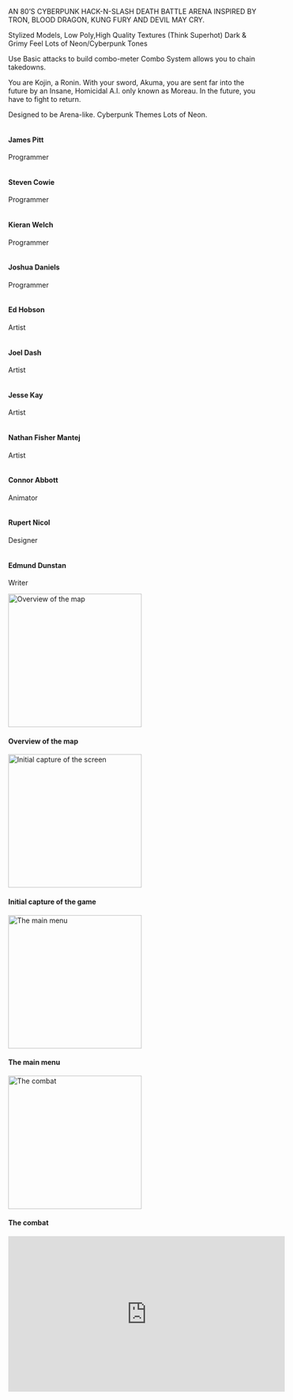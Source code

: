 AN 80’S CYBERPUNK 
HACK-N-SLASH
DEATH BATTLE ARENA
INSPIRED BY TRON, BLOOD DRAGON, KUNG FURY 
AND DEVIL MAY CRY.

Stylized Models, Low Poly,High Quality Textures (Think Superhot) 
Dark & Grimy Feel
Lots of Neon/Cyberpunk Tones

Use Basic attacks to build combo-meter
Combo System allows you to chain takedowns.

You are Kojin, a Ronin. With your sword, Akuma, you are sent far into the future by an Insane, Homicidal A.I. only known as Moreau. In the future, you have to fight to return.

Designed to be Arena-like.
Cyberpunk Themes
Lots of Neon.






<div class="container">
					<section class="profiles">
						<div class="row">
							<section class="3u 6u(medium) 12u$(xsmall) profile">
								<img src="profile-no-photo.png" alt="">
								<h4>James Pitt</h4>
								<p>Programmer</p>
							</section>
							<section class="3u 6u(medium) 12u$(xsmall) profile">
								<img src="profile-no-photo.png" alt="">
								<h4>Steven Cowie</h4>
								<p>Programmer</p>
							</section>
							<section class="3u 6u$(medium) 12u$(xsmall) profile">
								<img src="profile-no-photo.png" alt="">
								<h4>Kieran Welch</h4>
								<p>Programmer</p>
							</section>
							<section class="3u 6u$(medium) 12u$(xsmall) profile">
								<img src="profile-no-photo.png" alt="">
								<h4>Joshua Daniels</h4>
								<p>Programmer</p>
							</section>
						</div>
					</section>
										<section class="profiles">
						<div class="row">
							<section class="3u 6u(medium) 12u$(xsmall) profile">
								<img src="profile-no-photo.png" alt="">
								<h4>Ed Hobson</h4>
								<p>Artist</p>
							</section>
							<section class="3u 6u(medium) 12u$(xsmall) profile">
								<img src="profile-no-photo.png" alt="">
								<h4>Joel Dash</h4>
								<p>Artist</p>
							</section>
							<section class="3u 6u(medium) 12u$(xsmall) profile">
								<img src="profile-no-photo.png" alt="">
								<h4>Jesse Kay</h4>
								<p>Artist</p>
							</section>
							<section class="3u 6u$(medium) 12u$(xsmall) profile">
								<img src="profile-no-photo.png" alt="">
								<h4>Nathan Fisher Mantej</h4>
								<p>Artist</p>
							</section>
						</div>
					</section>
										<section class="profiles">
						<div class="row">
							<section class="3u 6u$(medium) 12u$(xsmall) profile">
								<img src="profile-no-photo.png" alt="">
								<h4>Connor Abbott</h4>
								<p>Animator</p>
							</section>
							<section class="3u 6u(medium) 12u$(xsmall) profile">
								<img src="profile-no-photo.png" alt="">
								<h4>Rupert Nicol</h4>
								<p>Designer</p>
							</section>
							<section class="3u 6u$(medium) 12u$(xsmall) profile">
								<img src="profile-no-photo.png" alt="">
								<h4>Edmund Dunstan</h4>
								<p>Writer</p>
							</section>
						</div>
					</section>
				</div>

<img src="ss1.png" width="270" height="270" alt="Overview of the map" display="inline">
<h4><p>Overview of the map</p></h4>
<img src="ss2.png" width="270" height="270" alt="Initial capture of the screen" display="inline">
<h4><p>Initial capture of the game</p></h4>
<img src="ss3.png" width="270" height="270" alt="The main menu" display="inline">
<h4><p>The main menu</p></h4>
<img src="ss4.png" width="270" height="270" alt="The combat" display="inline">
<h4><p>The combat</p></h4>

<html>
 <body>
  <iframe width="560" height="315" src="https://www.youtube.com/embed/mzY48FloO8c" frameborder="0" allowfullscreen></iframe>
 </body>
</html>

